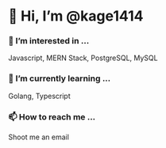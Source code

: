 # 👋 Hi, I’m @kage1414
### 👀 I’m interested in ...

Javascript, MERN Stack, PostgreSQL, MySQL
  
### 🌱 I’m currently learning ...

Golang, Typescript

### 📫 How to reach me ...

  Shoot me an email

<!---
kage1414/kage1414 is a ✨ special ✨ repository because its `README.md` (this file) appears on your GitHub profile.
You can click the Preview link to take a look at your changes.
--->
